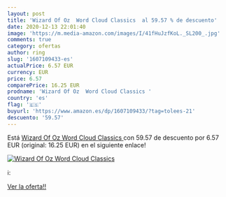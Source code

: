```yaml
---
layout: post
title: 'Wizard Of Oz  Word Cloud Classics  al 59.57 % de descuento'
date: 2020-12-13 22:01:40
image: 'https://m.media-amazon.com/images/I/41fHuJzfKoL._SL200_.jpg'
comments: true
category: ofertas
author: ring
slug: '1607109433-es'
actualPrice: 6.57 EUR
currency: EUR
price: 6.57
comparePrice: 16.25 EUR
prodname: 'Wizard Of Oz  Word Cloud Classics '
country: 'es'
flag: '🇪🇸'
buyurl: 'https://www.amazon.es/dp/1607109433/?tag=tolees-21'
descuento: '59.57'
---
```


Está [Wizard Of Oz  Word Cloud Classics ](https://www.amazon.es/dp/1607109433/?tag=tolees-21) con 59.57 de descuento por 6.57 EUR (original: 16.25 EUR) en el siguiente enlace!

[![Wizard Of Oz  Word Cloud Classics ](https://m.media-amazon.com/images/I/41fHuJzfKoL._SL200_.jpg)](https://www.amazon.es/dp/1607109433/?tag=tolees-21)

ℹ️:


[Ver la oferta!!](https://www.amazon.es/dp/1607109433/?tag=tolees-21)

